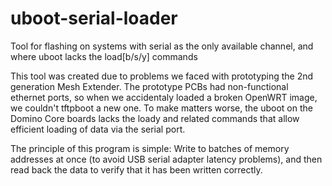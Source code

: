 # uboot-serial-loader
Tool for flashing on systems with serial as the only available channel, and where uboot lacks the load[b/s/y] commands

This tool was created due to problems we faced with prototyping the 2nd generation Mesh Extender.  The prototype PCBs
had non-functional ethernet ports, so when we accidentaly loaded a broken OpenWRT image, we couldn't tftpboot a new one.
To make matters worse, the uboot on the Domino Core boards lacks the loady and related commands that allow efficient
loading of data via the serial port.

The principle of this program is simple: Write to batches of memory addresses at once (to avoid USB serial adapter
latency problems), and then read back the data to verify that it has been written correctly.


